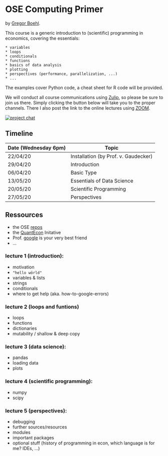 OSE Computing Primer
====================

by [Gregor Boehl](https://gregorboehl.com).

This course is a generic introduction to (scientific) programming in economics, covering the essentials: 

    * variables
    * loops
    * conditionals
    * functions
    * basics of data analysis
    * plotting
    * perspectives (performance, parallelization, ...)
    * ...

The examples cover Python code, a cheat sheet for R code will be provided.

We will conduct all course communications using [Zulip](https://zulip.com/), so please be sure to join us there. Simply clicking the button below will take you to the proper channels. There I also post the link to the online lectures using [ZOOM](https://zoom.us/).

[![project chat](https://img.shields.io/badge/zulip-join_chat-brightgreen.svg)](https://bonn-econ-teaching.zulipchat.com)


Timeline
--------

| Date (Wednesday 6pm)     | Topic                                                     |
| ----------| --------------------------------------------------------- |
| 22/04/20  | Installation (by Prof. v. Gaudecker)                      |
| 29/04/20  | Introduction                                              |
| 06/04/20  | Basic Type                                                |
| 13/05/20  | Essentials of Data Science                                |
| 20/05/20  | Scientific Programming                                    |
| 27/05/20  | Perspectives                                              |


Ressources
----------

* the OSE [repos](https://ose-resources.readthedocs.io/en/latest/miscellaneous.html)
* the [QuantEcon](https://python.quantecon.org/) Initative
* Prof. [google](https://google.com) is your very best friend 
* ...

### lecture 1 (introduction):

 * motivation
 * `"hello wörld"`
 * variables & lists
 * strings
 * conditionals
 * where to get help (aka. how-to-google-errors)

### lecture 2 (loops and funtions)

 * loops
 * functions
 * dictionaries
 * mutability / shallow & deep copy

### lecture 3 (data science):

 * pandas
 * loading data
 * plots

### lecture 4 (scientific programming):

 * numpy
 * scipy

### lecture 5 (perspectives):

 * debugging
 * further sources/resources
 * modules 
 * important packages
 * optional stuff (history of programming in econ, which language is for me? IDEs, ...)
